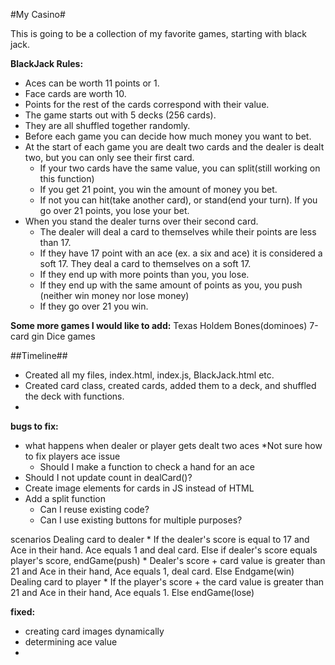 #My Casino#

This is going to be a collection of my favorite games, starting with black jack.

<b>BlackJack Rules:</b>
* Aces can be worth 11 points or 1.
* Face cards are worth 10.
* Points for the rest of the cards correspond with their value.
* The game starts out with 5 decks (256 cards).
* They are all shuffled together randomly.
* Before each game you can decide how much money you want to bet.
* At the start of each game you are dealt two cards and the dealer is dealt two, but you can only see their first card. 
    * If your two cards have the same value, you can split(still working on this function)
    * If you get 21 point, you win the amount of money you bet.
    * If not you can hit(take another card), or stand(end your turn). If you go over 21 points, you lose your bet.
* When you stand the dealer turns over their second card.
    * The dealer will deal a card to themselves while their points are less than 17.
    * If they have 17 point with an ace (ex. a six and ace) it is considered a soft 17. They deal a card to themselves on a soft 17. 
    * If they end up with more points than you, you lose.
    * If they end up with the same amount of points as you, you push (neither win money nor lose money)
    * If they go over 21 you win. 

<b>Some more games I would like to add:</b>
Texas Holdem
Bones(dominoes)
7-card gin
Dice games

##Timeline##

* Created all my files, index.html, index.js, BlackJack.html etc.
* Created card class, created cards, added them to a deck, and shuffled the deck with functions. 
* 

<b>bugs to fix:</b>
* what happens when dealer or player gets dealt two aces
    *Not sure how to fix players ace issue
    * Should I make a function to check a hand for an ace 
* Should I not update count in dealCard()? 
* Create image elements for cards in JS instead of HTML
* Add a split function
    * Can I reuse existing code?
    * Can I use existing buttons for multiple purposes?

scenarios
    Dealing card to dealer
        * If the dealer's score is equal to 17 and Ace in their hand. Ace equals 1 and deal card. 
          Else if dealer's score equals player's score, endGame(push)
        * Dealer's score + card value is greater than 21 and Ace in their hand, Ace equals 1, deal card. Else Endgame(win)
    Dealing card to player
        * If the player's score + the card value is greater than 21 and Ace in their hand, Ace equals 1. Else endGame(lose)

<b>fixed:</b>
* creating card images dynamically
* determining ace value
* 